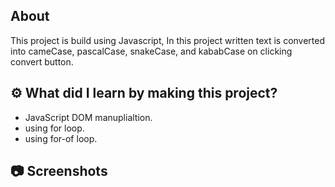 ## About

This project is build using Javascript, In this project written text is converted into cameCase, pascalCase, snakeCase, and kababCase on clicking convert button.

## ⚙️ What did I learn by making this project?

- JavaScript DOM manuplialtion.
- using for loop.
- using for-of loop.

## 📷 Screenshots

